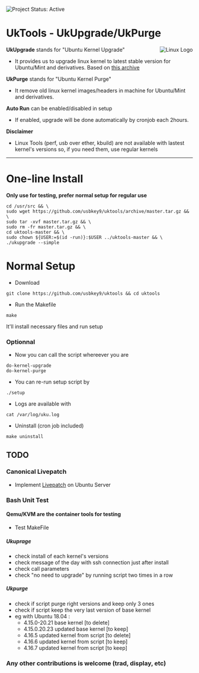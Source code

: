 ![Project Status: Active][Project Status Image]

UkTools - UkUpgrade/UkPurge
===========================

<img align="right" src="https://www.kernel.org/theme/images/logos/tux.png" alt="Linux Logo" title="Tux">

**UkUpgrade** stands for "Ubuntu Kernel Upgrade"
* It provides us to upgrade linux kernel to latest stable version for Ubuntu/Mint
and derivatives. Based on [this archive](http://kernel.ubuntu.com/~kernel-ppa/mainline/)

**UkPurge** stands for "Ubuntu Kernel Purge"
* It remove old linux kernel images/headers in machine for Ubuntu/Mint and derivatives.

**Auto Run** can be enabled/disabled in setup<br>
* If enabled, upgrade will be done automatically by cronjob each 2hours.

**Disclaimer**
* Linux Tools (perf, usb over ether, kbuild) are not available with lastest kernel's versions so, if you need them, use regular kernels

-----------------------------------------

# One-line Install
**Only use for testing, prefer normal setup for regular use**

```
cd /usr/src && \
sudo wget https://github.com/usbkey9/uktools/archive/master.tar.gz && \
sudo tar -xvf master.tar.gz && \
sudo rm -fr master.tar.gz && \
cd uktools-master && \
sudo chown ${USER:=$(id -run)}:$USER ../uktools-master && \
./ukupgrade --simple
```

# Normal Setup

* Download

```
git clone https://github.com/usbkey9/uktools && cd uktools
```

* Run the Makefile

```
make
```
It'll install necessary files and run setup

### Optionnal

* Now you can call the script whereever you are

```
do-kernel-upgrade
do-kernel-purge
```

* You can re-run setup script by
```
./setup
```

* Logs are available with
```
cat /var/log/uku.log
```

* Uninstall (cron job included)
```
make uninstall
```

## TODO

### Canonical Livepatch
* Implement [Livepatch](https://www.ubuntu.com/server/livepatch) on Ubuntu Server


### Bash Unit Test
#### Qemu/KVM are the container tools for testing

* Test MakeFile

##### Ukuprage
* check install of each kernel's versions
* check message of the day with ssh connection just after install
* check call parameters
* check "no need to upgrade" by running script two times in a row

##### Ukpurge
* check if script purge right versions and keep only 3 ones
* check if script keep the very last version of base kernel
* eg with Ubuntu 18.04 : 
	- 4.15.0-20.21 base kernel [to delete]
	- 4.15.0.20.23 updated base kernel [to keep]
	- 4.16.5 updated kernel from script [to delete]
	- 4.16.6 updated kernel from script [to keep]
	- 4.16.7 updated kernel from script [to keep]

### Any other contributions is welcome (trad, display, etc)

[Project Status Image]: https://img.shields.io/badge/project-active-green.svg "Project Status: Active"
